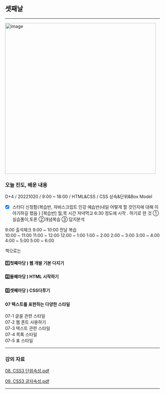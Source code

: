
## 셋째날 
   
 
 ---
 
<img width="490" alt="image" src="https://user-images.githubusercontent.com/113709273/196216167-b3c8f461-d299-4af1-92d6-fd0797f30ee8.png">

### 오늘 진도, 배운 내용
D+4 / 20221020 / 9:00 ~ 18:00 / HTML&CSS / CSS 상속&단위&Box Model

+ [x] 스터디 신청함{복습반, 자바스크립트 인강 예습반(내일 어떻게 할 것인지에 대해 이야기하길 했음 }
  [복습반] 월,목 시간 저녁먹고 6:30 정도에 시작 . 하기로 한 것 ①실습풀이,토론 ②개념복습 ③ 답지분석

9:00 출석체크 
9:00 ~ 10:00 전날 복습    
10:00 ~ 11:00 
11:00 ~ 12:00 
12:00 ~ 1:00 
1:00 ~ 2:00 
2:00 ~ 3:00 
3:00 ~ 4:00 
4:00 ~ 5:00 
5:00 ~ 6:00 

책으로는 
 
#### 1️⃣첫째마당 ) 웹 개발 기본 다지기   

#### 2️⃣둘째마당 ) HTML 시작하기   

#### 3️⃣셋째마당 ) CSS다루기   
  
#### 07 텍스트를 표현하는 다양한 스타일  
07-1 글꼴 관련 스타일       
07-2 웹 폰트 사용하기     
07-3 텍스트 관련 스타일   
07-4 목록 스타일      
07-5 표 스타일



---

### 강의 자료

[08. CSS3 단위속성.pdf](https://github.com/taeheehi/SeSAC/files/9817376/08.CSS3.pdf)


[09. CSS3 글자속성.pdf](https://github.com/taeheehi/SeSAC/files/9817377/09.CSS3.pdf)


---
